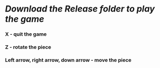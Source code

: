 # *Download the Release folder to play the game*

### X - quit the game

### Z - rotate the piece

### Left arrow, right arrow, down arrow - move the piece
